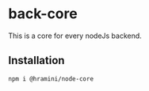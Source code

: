 # back-core

This is a core for every nodeJs backend.

## Installation

```bash
npm i @hramini/node-core
```